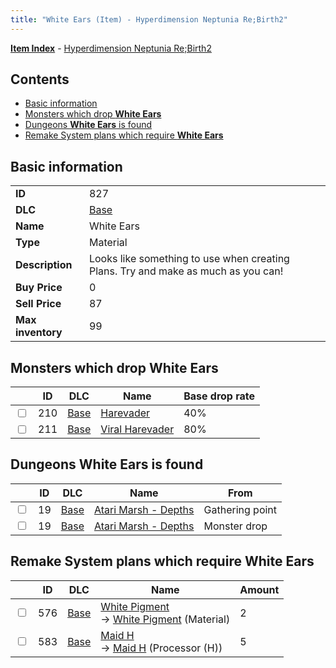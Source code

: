 ```yaml
---
title: "White Ears (Item) - Hyperdimension Neptunia Re;Birth2"
---
```


[**Item Index**](/neptunia/rb2/item/index.html) - [Hyperdimension Neptunia Re;Birth2](/neptunia/rb2)

## Contents

- [Basic information](#basic-information)
- [Monsters which drop **White Ears**](#monsters-which-drop-white-ears)
- [Dungeons **White Ears** is found](#dungeons-white-ears-is-found)
- [Remake System plans which require **White Ears**](#remake-system-plans-which-require-white-ears)

## Basic information

|   |   |
| -- | -- |
| **ID** | 827 |
| **DLC** | [Base](/neptunia/rb2/dlc/0-base.html) |
| **Name** | White Ears |
| **Type** | Material |
| **Description** | Looks like something to use when creating Plans. Try and make as much as you can! |
| **Buy Price** | 0 |
| **Sell Price** | 87 |
| **Max inventory** | 99 |

## Monsters which drop **White Ears**

|    | ID | DLC | Name | Base drop rate |
| -- | -- | --- | ---- | -------------- |
| <input type="checkbox" id="rb2-monster-0-210" class="trackbox" /> | 210 | [Base](/neptunia/rb2/dlc/0-base.html) | [Harevader](/neptunia/rb2/monster/0-210-harevader.html) | 40% |
| <input type="checkbox" id="rb2-monster-0-211" class="trackbox" /> | 211 | [Base](/neptunia/rb2/dlc/0-base.html) | [Viral Harevader](/neptunia/rb2/monster/0-211-viral-harevader.html) | 80% |

## Dungeons **White Ears** is found

|    | ID | DLC | Name | From |
| -- | -- | --- | ---- | ---- |
| <input type="checkbox" id="rb2-dungeon-0-19" class="trackbox" /> | 19 | [Base](/neptunia/rb2/dlc/0-base.html) | [Atari Marsh - Depths](/neptunia/rb2/dungeon/0-19-atari-marsh-depths.html) | Gathering point |
| <input type="checkbox" id="rb2-dungeon-0-19" class="trackbox" /> | 19 | [Base](/neptunia/rb2/dlc/0-base.html) | [Atari Marsh - Depths](/neptunia/rb2/dungeon/0-19-atari-marsh-depths.html) | Monster drop |

## Remake System plans which require **White Ears**

|    | ID | DLC | Name | Amount |
| -- | -- | --- | ---- | ------ |
| <input type="checkbox" id="rb2-remake-0-576" class="trackbox" /> | 576 | [Base](/neptunia/rb2/dlc/0-base.html) | [White Pigment](/neptunia/rb2/remake/0-576-white-pigment.html)<br />→ [White Pigment](/neptunia/rb2/item/0-1033-white-pigment.html) (Material) | 2 |
| <input type="checkbox" id="rb2-remake-0-583" class="trackbox" /> | 583 | [Base](/neptunia/rb2/dlc/0-base.html) | [Maid H](/neptunia/rb2/remake/0-583-maid-h.html)<br />→ [Maid H](/neptunia/rb2/item/0-3440-maid-h.html) (Processor (H)) | 5 |